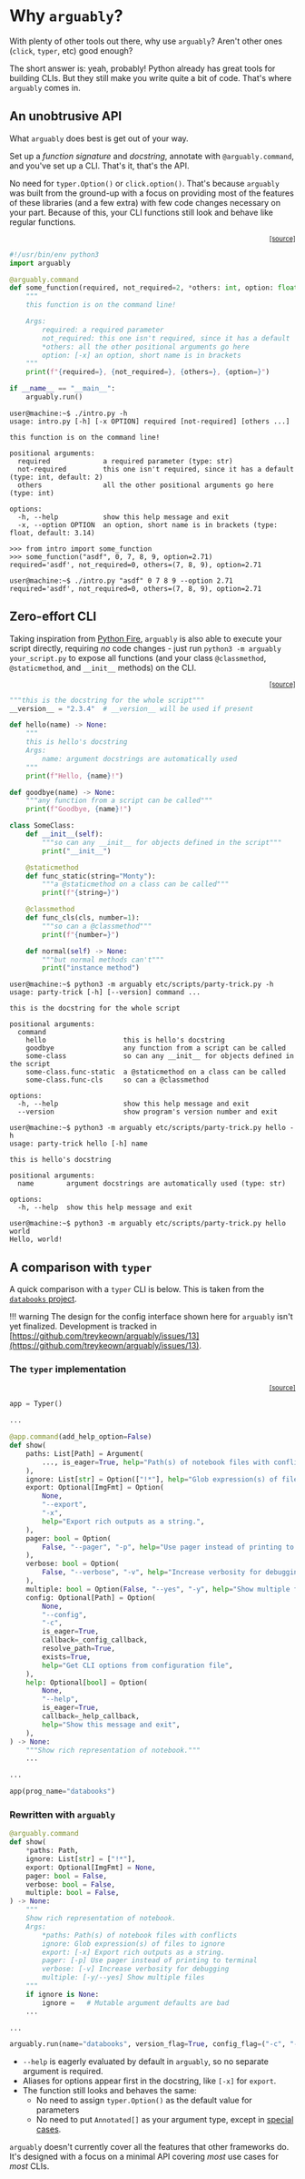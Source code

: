 # Why `arguably`?

With plenty of other tools out there, why use `arguably`? Aren't other ones (`click`, `typer`, etc) good enough?

The short answer is: yeah, probably! Python already has great tools for building CLIs. But they still make you write
quite a bit of code. That's where `arguably` comes in.

## An unobtrusive API

What `arguably` does best is get out of your way.

Set up a *function signature* and *docstring*, annotate with `@arguably.command`, and you've set up a CLI. That's it,
that's the API.

No need for `typer.Option()` or `click.option()`. That's because `arguably` was built from the ground-up with a focus on
providing most of the features of these libraries (and a few extra) with few code changes necessary on your part.
Because of this, your CLI functions still look and behave like regular functions.

<div align="right" class="code-source"><sub>
    <a href="https://github.com/treykeown/arguably/blob/main/etc/scripts/intro.py">[source]</a>
</sub></div>

```python
#!/usr/bin/env python3
import arguably

@arguably.command
def some_function(required, not_required=2, *others: int, option: float = 3.14):
    """
    this function is on the command line!

    Args:
        required: a required parameter
        not_required: this one isn't required, since it has a default
        *others: all the other positional arguments go here
        option: [-x] an option, short name is in brackets
    """
    print(f"{required=}, {not_required=}, {others=}, {option=}")

if __name__ == "__main__":
    arguably.run()
```

```console
user@machine:~$ ./intro.py -h
usage: intro.py [-h] [-x OPTION] required [not-required] [others ...]

this function is on the command line!

positional arguments:
  required             a required parameter (type: str)
  not-required         this one isn't required, since it has a default (type: int, default: 2)
  others               all the other positional arguments go here (type: int)

options:
  -h, --help           show this help message and exit
  -x, --option OPTION  an option, short name is in brackets (type: float, default: 3.14)
```

```pycon
>>> from intro import some_function
>>> some_function("asdf", 0, 7, 8, 9, option=2.71)
required='asdf', not_required=0, others=(7, 8, 9), option=2.71
```

```console
user@machine:~$ ./intro.py "asdf" 0 7 8 9 --option 2.71
required='asdf', not_required=0, others=(7, 8, 9), option=2.71
```

## Zero-effort CLI

Taking inspiration from [Python Fire](https://google.github.io/python-fire/guide/#version-4-fire-without-code-changes),
`arguably` is also able to execute your script directly, requiring *no* code changes - just run
`python3 -m arguably your_script.py` to expose all functions (and your class `@classmethod`, `@staticmethod`, and
`__init__` methods) on the CLI.

<div align="right" class="code-source"><sub>
    <a href="https://github.com/treykeown/arguably/blob/main/etc/scripts/party-trick.py">[source]</a>
</sub></div>

```python
"""this is the docstring for the whole script"""
__version__ = "2.3.4"  # __version__ will be used if present

def hello(name) -> None:
    """
    this is hello's docstring
    Args:
        name: argument docstrings are automatically used
    """
    print(f"Hello, {name}!")

def goodbye(name) -> None:
    """any function from a script can be called"""
    print(f"Goodbye, {name}!")

class SomeClass:
    def __init__(self):
        """so can any __init__ for objects defined in the script"""
        print("__init__")

    @staticmethod
    def func_static(string="Monty"):
        """a @staticmethod on a class can be called"""
        print(f"{string=}")

    @classmethod
    def func_cls(cls, number=1):
        """so can a @classmethod"""
        print(f"{number=}")

    def normal(self) -> None:
        """but normal methods can't"""
        print("instance method")
```

```console
user@machine:~$ python3 -m arguably etc/scripts/party-trick.py -h
usage: party-trick [-h] [--version] command ...

this is the docstring for the whole script

positional arguments:
  command
    hello                   this is hello's docstring
    goodbye                 any function from a script can be called
    some-class              so can any __init__ for objects defined in the script
    some-class.func-static  a @staticmethod on a class can be called
    some-class.func-cls     so can a @classmethod

options:
  -h, --help                show this help message and exit
  --version                 show program's version number and exit
```

```console
user@machine:~$ python3 -m arguably etc/scripts/party-trick.py hello -h
usage: party-trick hello [-h] name

this is hello's docstring

positional arguments:
  name        argument docstrings are automatically used (type: str)

options:
  -h, --help  show this help message and exit
```

```console
user@machine:~$ python3 -m arguably etc/scripts/party-trick.py hello world
Hello, world!
```

## A comparison with `typer`

A quick comparison with a `typer` CLI is below. This is taken from the
[`databooks` project](https://github.com/datarootsio/databooks).

!!! warning
    The design for the config interface shown here for `arguably` isn't yet finalized. Development is tracked in
    [https://github.com/treykeown/arguably/issues/13](https://github.com/treykeown/arguably/issues/13).

### The `typer` implementation

<div align="right" class="code-source"><sub>
    <a href="https://github.com/datarootsio/databooks/blob/39badd2c9cbdfa9a3174447948e6d65d78cb810f/databooks/cli.py#L378C36-L415">[source]</a>
</sub></div>

```python
app = Typer()

...

@app.command(add_help_option=False)
def show(
    paths: List[Path] = Argument(
        ..., is_eager=True, help="Path(s) of notebook files with conflicts"
    ),
    ignore: List[str] = Option(["!*"], help="Glob expression(s) of files to ignore"),
    export: Optional[ImgFmt] = Option(
        None,
        "--export",
        "-x",
        help="Export rich outputs as a string.",
    ),
    pager: bool = Option(
        False, "--pager", "-p", help="Use pager instead of printing to terminal"
    ),
    verbose: bool = Option(
        False, "--verbose", "-v", help="Increase verbosity for debugging"
    ),
    multiple: bool = Option(False, "--yes", "-y", help="Show multiple files"),
    config: Optional[Path] = Option(
        None,
        "--config",
        "-c",
        is_eager=True,
        callback=_config_callback,
        resolve_path=True,
        exists=True,
        help="Get CLI options from configuration file",
    ),
    help: Optional[bool] = Option(
        None,
        "--help",
        is_eager=True,
        callback=_help_callback,
        help="Show this message and exit",
    ),
) -> None:
    """Show rich representation of notebook."""
    ...

...

app(prog_name="databooks")
```

### Rewritten with `arguably`

```python
@arguably.command
def show(
    *paths: Path,
    ignore: List[str] = ["!*"],
    export: Optional[ImgFmt] = None,
    pager: bool = False,
    verbose: bool = False,
    multiple: bool = False,
) -> None:
    """
    Show rich representation of notebook.
    Args:
        *paths: Path(s) of notebook files with conflicts
        ignore: Glob expression(s) of files to ignore
        export: [-x] Export rich outputs as a string.
        pager: [-p] Use pager instead of printing to terminal
        verbose: [-v] Increase verbosity for debugging
        multiple: [-y/--yes] Show multiple files
    """
    if ignore is None:
        ignore =   # Mutable argument defaults are bad
    ...

...

arguably.run(name="databooks", version_flag=True, config_flag=("-c", "--config"))
```

* `--help` is eagerly evaluated by default in `arguably`, so no separate argument is required.
* Aliases for options appear first in the docstring, like `[-x]` for `export`.
* The function still looks and behaves the same:
    * No need to assign `typer.Option()` as the default value for parameters
    * No need to put `Annotated[]` as your argument type, except in
    [special cases](../tutorial/type-hints/#special-behaviors).

`arguably` doesn't currently cover all the features that other frameworks do. It's designed with a focus on a minimal
API covering *most* use cases for *most* CLIs.
